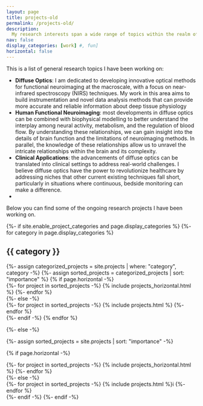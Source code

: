 ```yaml
---
layout: page
title: projects-old
permalink: /projects-old/
description: 
  My research interests span a wide range of topics within the realm of computational neuroscience and biomedical imaging. 
nav: false
display_categories: [work] #, fun]
horizontal: false
---
```


This is a list of general research topics I have been working on:
  <ul>
    <li><strong>Diffuse Optics</strong>: I am dedicated to developing innovative optical methods for functional neuroimaging at the macroscale, with a focus on near-infrared spectroscopy (NIRS) techniques. My work in this area aims to build instrumentation and novel data analysis methods that can provide more accurate and reliable information about deep tissue physiology</li>
    <li><strong>Human Functional Neuroimaging</strong>: most developments in diffuse optics can be combined with biophysical modelling to better understand the interplay among neural activity, metabolism, and the regulation of blood flow. By understanding these relationships, we can gain insight into the details of brain function and the limitations of neuroimaging methods. In parallel, the knowledge of these relationships allow us to unravel the intricate relationships within the brain and its complexity.</li>
    <li><strong>Clinical Applications</strong>: the advancements of diffuse optics can be translated into clinical settings to address real-world challenges. I believe diffuse optics have the power to revolutionize healthcare by addressing niches that other current existing techniques fall short, particularly in situations where continuous, bedside monitoring can make a difference.<li>
  </ul>  
  
  
Below you can find some of the ongoing research projects I have been working on.

<!-- pages/projects.md -->
<div class="projects">
{%- if site.enable_project_categories and page.display_categories %}
  <!-- Display categorized projects -->
  {%- for category in page.display_categories %}
  <h2 class="category">{{ category }}</h2>
  {%- assign categorized_projects = site.projects | where: "category", category -%}
  {%- assign sorted_projects = categorized_projects | sort: "importance" %}
  <!-- Generate cards for each project -->
  {% if page.horizontal -%}
  <div class="container">
    <div class="row row-cols-2">
    {%- for project in sorted_projects -%}
      {% include projects_horizontal.html %}
    {%- endfor %}
    </div>
  </div>
  {%- else -%}
  <div class="grid">
    {%- for project in sorted_projects -%}
      {% include projects.html %}
    {%- endfor %}
  </div>
  {%- endif -%}
  {% endfor %}

{%- else -%}
<!-- Display projects without categories -->
  {%- assign sorted_projects = site.projects | sort: "importance" -%}
  <!-- Generate cards for each project -->
  {% if page.horizontal -%}
  <div class="container">
    <div class="row row-cols-2">
    {%- for project in sorted_projects -%}
      {% include projects_horizontal.html %}
    {%- endfor %}
    </div>
  </div>
  {%- else -%}
  <div class="grid">
    {%- for project in sorted_projects -%}
      {% include projects.html %}i
    {%- endfor %}
  </div>
  {%- endif -%}
{%- endif -%}
</div> 

